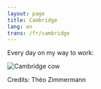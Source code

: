 ```yaml
---
layout: page
title: Cambridge
lang: en
trans: /fr/cambridge
---
```


Every day on my way to work:

![Cambridge cow](/images/cambridge-cow.jpg)

Credits: Théo Zimmermann
